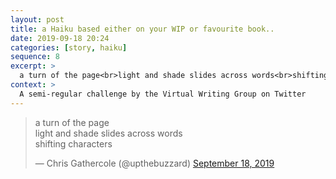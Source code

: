```yaml
---
layout: post
title: a Haiku based either on your WIP or favourite book..
date: 2019-09-18 20:24
categories: [story, haiku]
sequence: 8
excerpt: >
  a turn of the page<br>light and shade slides across words<br>shifting characters
context: >
  A semi-regular challenge by the Virtual Writing Group on Twitter
---
```

<blockquote class="twitter-tweet"><p lang="en" dir="ltr">a turn of the page<br>light and shade slides across words<br>shifting characters</p>&mdash; Chris Gathercole (@upthebuzzard) <a href="https://twitter.com/upthebuzzard/status/1174345620594790401?ref_src=twsrc%5Etfw">September 18, 2019</a></blockquote> <script async src="https://platform.twitter.com/widgets.js" charset="utf-8"></script>
